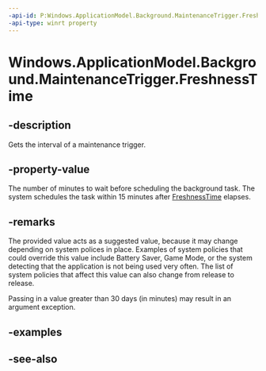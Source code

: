```yaml
---
-api-id: P:Windows.ApplicationModel.Background.MaintenanceTrigger.FreshnessTime
-api-type: winrt property
---
```


<!-- Property syntax
public uint FreshnessTime { get; }
-->

# Windows.ApplicationModel.Background.MaintenanceTrigger.FreshnessTime

## -description
Gets the interval of a maintenance trigger.

## -property-value
The number of minutes to wait before scheduling the background task. The system schedules the task within 15 minutes after [FreshnessTime](timetrigger_freshnesstime.md) elapses.

## -remarks
The provided value acts as a suggested value, because it may change depending on system polices in place. Examples of system policies that could override this value include Battery Saver, Game Mode, or the system detecting that the application is not being used very often. The list of system policies that affect this value can also change from release to release.

Passing in a value greater than 30 days (in minutes) may result in an argument exception.

## -examples

## -see-also
